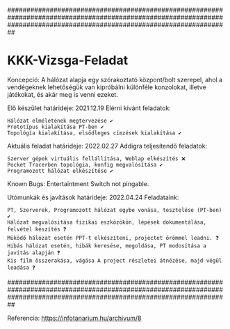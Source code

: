 
##########################################################################################################################################################################
# KKK-Vizsga-Feladat
Koncepció:
  A hálózat alapja egy szórakoztató központ/bolt szerepel, ahol a vendégeknek lehetőségük van kipróbálni különféle konzolokat, illetve játékokat, és akár meg is venni ezeket.

Elő készület határideje: 2021.12.19
  Elérni kivánt feladatok:

    Hálózat elméletének megtervezése ✔ 
    Prototípus kialakítása PT-ben ✔
    Topológía kialakítása, elsődleges címzések kialakítása ✔

Aktuális feladat határideje: 2022.02.27
  Addigra teljesítendő feladatok:
  
    Szerver gépek virtuális fellállítása, Weblap elkészítés ❌
    Pocket Tracerben topológia, konfig megvalósítása ✔
    Programozott hálózat elkészítése ✔
    
   Known Bugs: Entertaintment Switch not pingable.
   
Utómunkák és javítások határideje: 2022.04.24
  Feladataink:
  
    PT, Szerverek, Programozott hálózat egybe vonása, tesztelése (PT-ben) ✔
    Hálózat megvalósitása fizikai eszközökön, lépések dokumentálása, felvétel készítés ❓
    Müködő hálózat esetén PPT-t elkészíteni, projectet örömmel leadni. ❓
    Hibás hálózat esetén, hibák keresése, megoldása, PT modosítása a javítás alapján ❓
    Kis film összerakása, vágása A project részletei átnézése, majd végül leadása ❓

##########################################################################################################################################################################


Referencia:
  https://infotanarium.hu/archivum/8
